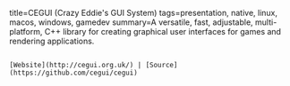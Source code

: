 title=CEGUI (Crazy Eddie's GUI System)
tags=presentation, native, linux, macos, windows, gamedev
summary=A versatile, fast, adjustable, multi-platform, C++ library for creating graphical user interfaces for games and rendering applications.
~~~~~~

[Website](http://cegui.org.uk/) | [Source](https://github.com/cegui/cegui)


